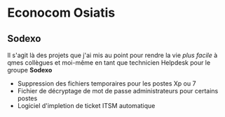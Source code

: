 Econocom Osiatis
==============

Sodexo
--------------

Il s'agit là des projets que j'ai mis au point pour rendre la vie *plus facile*
à qmes collègues et moi-même en tant que technicien Helpdesk pour le groupe **Sodexo**

- Suppression des fichiers temporaires pour les postes Xp ou 7
- Fichier de décryptage de mot de passe administrateurs pour certains postes
- Logiciel d'impletion de ticket ITSM automatique
    
    
